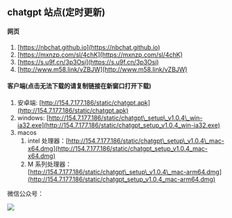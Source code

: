 ## chatgpt 站点(定时更新)

#### 网页

1. [https://nbchat.github.io](https://nbchat.github.io)
2. [https://mxnzp.com/sl/4chK](https://mxnzp.com/sl/4chK)
3. [https://s.u9f.cn/3p3Osi](https://s.u9f.cn/3p3Osi)
4. [http://www.m58.link/vZBJW](http://www.m58.link/vZBJW)

#### 客户端(点击无法下载的请复制链接在新窗口打开下载)

1. 安卓端: [http://154.7.177.186/static/chatgpt.apk](http://154.7.177.186/static/chatgpt.apk)
2. windows: [http://154.7.177.186/static/chatgpt\_setup\_v1.0.4\_win-ia32.exe](http://154.7.177.186/static/chatgpt_setup_v1.0.4_win-ia32.exe)
3. macos
   1. intel 处理器：[http://154.7.177.186/static/chatgpt\_setup\_v1.0.4\_mac-x64.dmg](http://154.7.177.186/static/chatgpt_setup_v1.0.4_mac-x64.dmg)
   2. M 系列处理器：[http://154.7.177.186/static/chatgpt\_setup\_v1.0.4\_mac-arm64.dmg](http://154.7.177.186/static/chatgpt_setup_v1.0.4_mac-arm64.dmg)

微信公众号：

![](C:\Users\webpon\Downloads\gongzhonghao.jpg)
